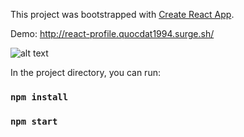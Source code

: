 This project was bootstrapped with [Create React App](https://github.com/facebook/create-react-app).

Demo: http://react-profile.quocdat1994.surge.sh/

![alt text](https://i.ibb.co/F6DgdbS/react-profile.png)

In the project directory, you can run:
### `npm install`
### `npm start`
